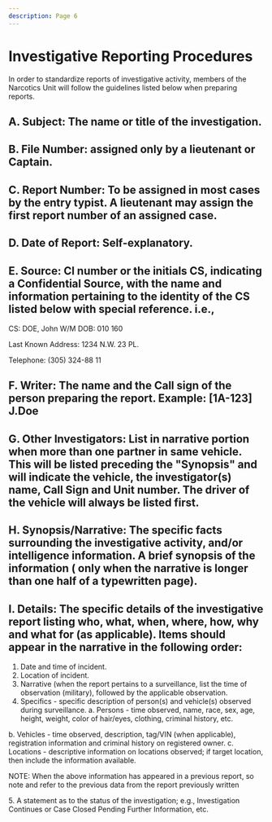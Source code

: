 ```yaml
---
description: Page 6
---
```


# Investigative Reporting Procedures

In order to standardize reports of investigative activity, members of the Narcotics Unit will follow the guidelines listed below when preparing reports.

## A. Subject: The name or title of the investigation.&#x20;

## B. File Number: assigned only by a lieutenant or Captain.&#x20;

## C. Report Number: To be assigned in most cases by the entry typist. A lieutenant may assign the first report number of an assigned case.&#x20;

## D. Date of Report: Self-explanatory.

## E. Source: CI number or the initials CS, indicating a Confidential Source, with the name and information pertaining to the identity of the CS listed below with special reference. i.e.,&#x20;

CS: DOE, John W/M DOB: 010 160

Last Known Address: 1234 N.W. 23 PL.&#x20;

Telephone: (305) 324-88 11&#x20;

## F. Writer: The name and the Call sign of the person preparing the report. Example: \[1A-123] J.Doe&#x20;

## G. Other Investigators: List in narrative portion when more than one partner in same vehicle. This will be listed preceding the "Synopsis" and will indicate the vehicle, the investigator(s) name, Call Sign and Unit number. The driver of the vehicle will always be listed first.&#x20;

## H. Synopsis/Narrative: The specific facts surrounding the investigative activity, and/or intelligence information. A brief synopsis of the information ( only when the narrative is longer than one half of a typewritten page).&#x20;

## I. Details: The specific details of the investigative report listing who, what, when, where, how, why and what for (as applicable). Items should appear in the narrative in the following order:

1. Date and time of incident.
2. Location of incident.
3. Narrative (when the report pertains to a surveillance, list the time of observation (military), followed by the applicable observation.
4. Specifics - specific description of person(s) and vehicle(s) observed during surveillance. a. Persons - time observed, name, race, sex, age, height, weight, color of hair/eyes, clothing, criminal history, etc.&#x20;

b. Vehicles - time observed, description, tag/VIN (when applicable), registration information and criminal history on registered owner. c. Locations - descriptive information on locations observed; if target location, then include the information available.&#x20;

NOTE: When the above information has appeared in a previous report, so note and refer to the previous data from the report previously written

5\. A statement as to the status of the investigation; e.g., Investigation Continues or Case Closed Pending Further Information, etc.
